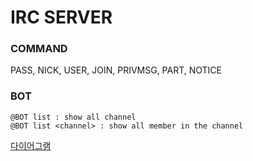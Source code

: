 # IRC SERVER

### COMMAND
PASS, NICK, USER, JOIN, PRIVMSG, PART, NOTICE

### BOT
```
@BOT list : show all channel
@BOT list <channel> : show all member in the channel
```

[다이어그램](https://app.diagrams.net/#G1F-VXbxlVFlPdCCo99PNcxX8VBuHSKXyj)
